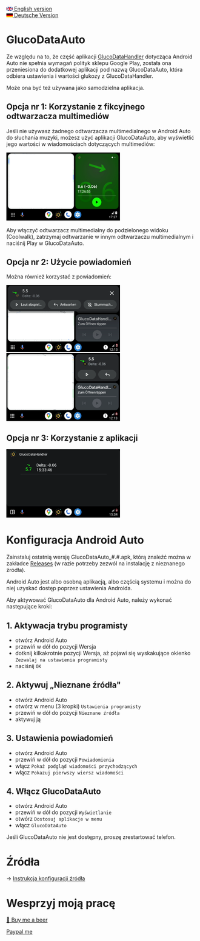 [<img src='images/en.png' height=10> English version](README.md)  
[<img src='images/de.png' height=10> Deutsche Version](README_DE.md)

# GlucoDataAuto

Ze względu na to, że część aplikacji [GlucoDataHandler](https://github.com/pachi81/GlucoDataHandler/blob/master/README_PL.md) dotycząca Android Auto nie spełnia wymagań polityk sklepu Google Play, została ona przeniesiona do dodatkowej aplikacji pod nazwą GlucoDataAuto, która odbiera ustawienia i wartości glukozy z GlucoDataHandler.

Może ona być też używana jako samodzielna aplikacja.

## Opcja nr 1: Korzystanie z fikcyjnego odtwarzacza multimediów
Jeśli nie używasz żadnego odtwarzacza multimedialnego w Android Auto do słuchania muzyki, możesz użyć aplikacji GlucoDataAuto, aby wyświetlić jego wartości w wiadomościach dotyczących multimediów:

<img src='images/AA_media.png' width=300>

Aby włączyć odtwarzacz multimedialny do podzielonego widoku (Coolwalk), zatrzymaj odtwarzanie w innym odtwarzaczu multimedialnym i naciśnij Play w GlucoDataAuto.

## Opcja nr 2: Użycie powiadomień

Można również korzystać z powiadomień:

<img src='images/AA_notification.png' width=300> <img src='images/AA_notification_view.png' width=300>

## Opcja nr 3: Korzystanie z aplikacji

<img src='images/AA_App.png' width=300>

# Konfiguracja Android Auto

Zainstaluj ostatnią wersję GlucoDataAuto_#.#.apk, którą znaleźć można w zakładce [Releases](https://github.com/pachi81/GlucoDataAuto/releases) (w razie potrzeby zezwól na instalację z nieznanego źródła).

Android Auto jest albo osobną aplikacją, albo częścią systemu i można do niej uzyskać dostęp poprzez ustawienia Androida.

Aby aktywować GlucoDataAuto dla Android Auto, należy wykonać następujące kroki:

## 1. Aktywacja trybu programisty

- otwórz Android Auto
- przewiń w dół do pozycji Wersja
- dotknij kilkakrotnie pozycji Wersja, aż pojawi się wyskakujące okienko `Zezwalaj na ustawienia programisty`
- naciśnij `OK`

## 2. Aktywuj „Nieznane źródła"

- otwórz Android Auto
- otwórz w menu (3 kropki) `Ustawienia programisty`
- przewiń w dół do pozycji `Nieznane źródła`
- aktywuj ją

## 3. Ustawienia powiadomień

- otwórz Android Auto
- przewiń w dół do pozycji `Powiadomienia`
- włącz `Pokaż podgląd wiadomości przychodzących`
- włącz `Pokazuj pierwszy wiersz wiadomości`

## 4. Włącz GlucoDataAuto

- otwórz Android Auto
- przewiń w dół do pozycji `Wyświetlanie`
- otwórz `Dostosuj aplikacje w menu`
- włącz `GlucoDataAuto`

Jeśli GlucoDataAuto nie jest dostępny, proszę zrestartować telefon.

# Źródła

-> [Instrukcja konfiguracji źródła](https://github.com/pachi81/GlucoDataHandler/blob/master/SOURCES_PL.md)

# Wesprzyj moją pracę
[🍺 Buy me a beer](https://www.buymeacoffee.com/pachi81)

[Paypal me](https://paypal.me/pachi81)
